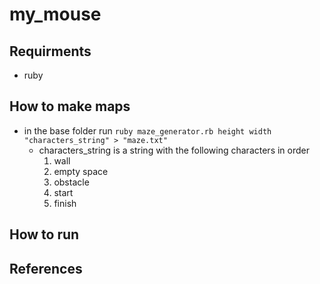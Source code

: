 # my_mouse


## Requirments

- ruby

## How to make maps

- in the base folder run ```ruby maze_generator.rb height width "characters_string" > "maze.txt"```
    - characters_string is a string with the following characters in order
        1. wall
        2. empty space
        3. obstacle
        4. start
        5. finish

## How to run

## References